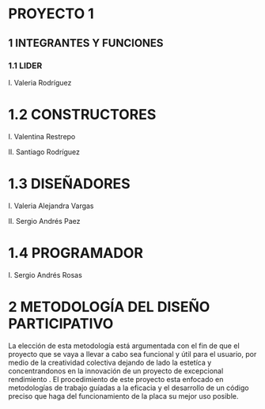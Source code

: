 # PROYECTO 1
## 1 INTEGRANTES Y FUNCIONES 

 ### 1.1 LIDER 
 
 I. Valeria Rodríguez 
 
# 1.2 CONSTRUCTORES

 I. Valentina Restrepo
 
  II. Santiago Rodríguez
 
# 1.3 DISEÑADORES

 I. Valeria Alejandra Vargas 

 II. Sergio Andrés Paez
 
# 1.4 PROGRAMADOR

  I. Sergio Andrés Rosas

# 2 METODOLOGÍA DEL DISEÑO PARTICIPATIVO

La elección de esta metodología está argumentada con el fin de que el proyecto que se vaya a llevar a cabo sea funcional y útil para el usuario, por medio de la creatividad colectiva dejando  de lado la estetíca y concentrandonos en la innovación de un proyecto de excepcional rendimiento .
El procedimiento de este proyecto esta enfocado en metodologías de trabajo guíadas a la eficacia y el desarrollo de un código preciso que haga del funcionamiento de la placa su mejor uso posible.  





